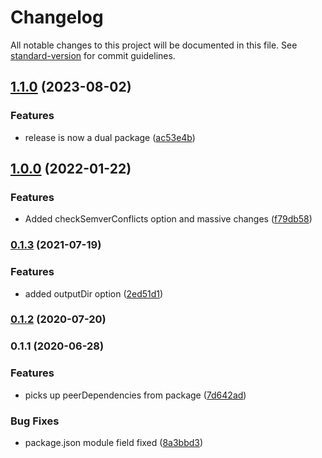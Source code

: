 # Changelog

All notable changes to this project will be documented in this file. See [standard-version](https://github.com/conventional-changelog/standard-version) for commit guidelines.

## [1.1.0](https://github.com/toolbuilder/rollup-plugin-create-test-package-json/compare/v1.0.0...v1.1.0) (2023-08-02)


### Features

* release is now a dual package ([ac53e4b](https://github.com/toolbuilder/rollup-plugin-create-test-package-json/commit/ac53e4b1ff5804e6d45d26efab1756760d7b7b2d))

## [1.0.0](https://github.com/toolbuilder/rollup-plugin-create-test-package-json/compare/v0.1.3...v1.0.0) (2022-01-22)


### Features

* Added checkSemverConflicts option and massive changes ([f79db58](https://github.com/toolbuilder/rollup-plugin-create-test-package-json/commit/f79db58787c5973c62b8aaf8a8719729fe4f89a7))

### [0.1.3](https://github.com/toolbuilder/rollup-plugin-create-test-package-json/compare/v0.1.2...v0.1.3) (2021-07-19)


### Features

* added outputDir option ([2ed51d1](https://github.com/toolbuilder/rollup-plugin-create-test-package-json/commit/2ed51d1e30ce9d6d9631dc6d39e4a5cb50bcf3a9))

### [0.1.2](https://github.com/toolbuilder/rollup-plugin-create-test-package-json/compare/v0.1.1...v0.1.2) (2020-07-20)

### 0.1.1 (2020-06-28)


### Features

* picks up peerDependencies from package ([7d642ad](https://github.com/toolbuilder/rollup-plugin-create-test-package-json/commit/7d642ad5384284ae8c1891f55e15fe877aba1838))


### Bug Fixes

* package.json module field fixed ([8a3bbd3](https://github.com/toolbuilder/rollup-plugin-create-test-package-json/commit/8a3bbd3155ea891ff5be765927ddd652c20a31e6))
